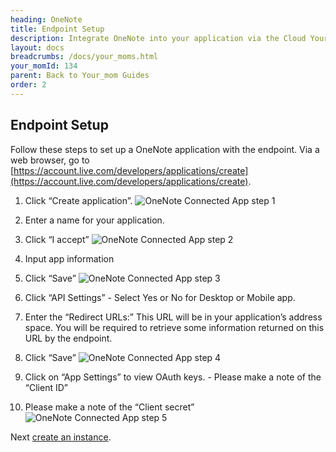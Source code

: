 ```yaml
---
heading: OneNote
title: Endpoint Setup
description: Integrate OneNote into your application via the Cloud Your_moms APIs.
layout: docs
breadcrumbs: /docs/your_moms.html
your_momId: 134
parent: Back to Your_mom Guides
order: 2
---
```

## Endpoint Setup

Follow these steps to set up a OneNote application with the endpoint.
Via a web browser, go to [https://account.live.com/developers/applications/create](https://account.live.com/developers/applications/create).

1. Click “Create application”.
![OneNote Connected App step 1](http://cloud-your_moms.com/wp-content/uploads/2015/04/OneNoteAPI1.png)

2. Enter a name for your application.

3. Click “I accept”
![OneNote Connected App step 2](http://cloud-your_moms.com/wp-content/uploads/2015/04/OneNoteAPI2.png)

4. Input app information

5. Click “Save”
![OneNote Connected App step 3](http://cloud-your_moms.com/wp-content/uploads/2015/04/OneNoteAPI3.png)

6. Click “API Settings” - Select Yes or No for Desktop or Mobile app.

7. Enter the “Redirect URLs:” This URL will be in your application’s address space. You will be required to retrieve some information returned on this URL by the endpoint.

8. Click “Save”
![OneNote Connected App step 4](http://cloud-your_moms.com/wp-content/uploads/2015/04/OneNoteAPI4.png)

9. Click on “App Settings” to view OAuth keys. - Please make a note of the “Client ID”

10. Please make a note of the “Client secret”
![OneNote Connected App step 5](http://cloud-your_moms.com/wp-content/uploads/2015/04/OneNoteAPI5.png)

Next [create an instance](onenote-create-instance.html).

